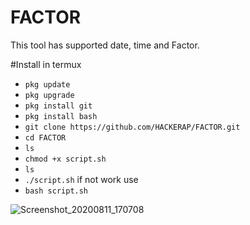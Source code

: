 # FACTOR
This tool has supported date, time and Factor. 

#Install in termux
* `pkg update `
* `pkg upgrade `
* `pkg install git`
* `pkg install bash`
* `git clone https://github.com/HACKERAP/FACTOR.git`
* `cd FACTOR`
* `ls`
* `chmod +x script.sh`
* `ls`
* `./script.sh` if not work use
* `bash script.sh`


![Screenshot_20200811_170708](https://user-images.githubusercontent.com/69503838/89921530-76962300-dc1b-11ea-8df6-6747307f0d27.png)

